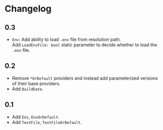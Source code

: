 # Changelog

## 0.3

* `Env`: Add ability to load `.env` file from resolution path.  
    Add `LoadEnvFile: bool` static parameter to decide whether to load the `.env` file.

## 0.2

* Remove `*OrDefault` providers and instead add parameterized versions of their base providers.
* Add `BuildDate`.

## 0.1

* Add `Env`, `EnvOrDefault`.
* Add `TextFile`, `TextFileOrDefault`.
